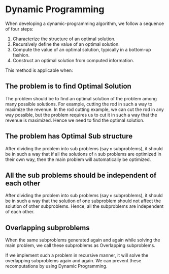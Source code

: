 # Dynamic Programming

When developing a dynamic-programming algorithm, we follow a sequence of
four steps:

1. Characterize the structure of an optimal solution.
2. Recursively define the value of an optimal solution.
3. Compute the value of an optimal solution, typically in a bottom-up fashion.
4. Construct an optimal solution from computed information.

This method is applicable when:

## The problem is to find Optimal Solution

The problem should be to find an optimal solution of the problem among many
possible solutions. For example, cutting the rod in such a way to maximize the
revenue. In the rod cutting example, we can cut the rod in any way possible, but
the problem requires us to cut it in such a way that the revenue is maximized.
Hence we need to find the optimal solution.

## The problem has Optimal Sub structure

After dividing the problem into sub problems (say `n` subproblems), it should be
in such a way that if all the solutions of `n` sub problems are optimized in their
own way, then the main problem will automatically be optimized.

## All the sub problems should be independent of each other

After dividing the problem into sub problems (say `n` subproblems), it should be
in such a way that the solution of one subproblem should not affect the solution
of other subproblems. Hence, all the subproblems are independent of each other.

## Overlapping subproblems

When the same subproblems generated again and again while solving the main problem,
we call these subproblems as Overlapping subproblems.

If we implement such a problem in recursive manner, it will solve the overlapping
subproblems again and again. We can prevent these recomputations by using Dynamic
Programming.
